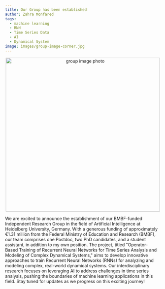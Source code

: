 ```yaml
---
title: Our Group has been established
author: Zahra Monfared
tags:
  - machine learning
  - RNN
  - Time Series Data
  - AI
  - Dynamical System
image: images/group-image-corner.jpg
---
```


<div style="text-align: center;">
  <img src="images/group-image-corner.jpg" alt="group image photo" style="width: 500px; height: auto;"/>
</div>


We are excited to announce the establishment of our BMBF-funded Independent Research Group in the field of Artificial Intelligence at Heidelberg University, Germany. With a generous funding of approximately €1.31 million from the Federal Ministry of Education and Research (BMBF), our team comprises one Postdoc, two PhD candidates, and a student assistant, in addition to my own position. The project, titled "Operator-Based Training of Recurrent Neural Networks for Time Series Analysis and Modeling of Complex Dynamical Systems," aims to develop innovative approaches to train Recurrent Neural Networks (RNNs) for analyzing and modeling complex, real-world dynamical systems. Our interdisciplinary research focuses on leveraging AI to address challenges in time series analysis, pushing the boundaries of machine learning applications in this field. Stay tuned for updates as we progress on this exciting journey!
